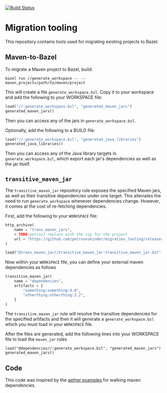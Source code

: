 [![Build Status](http://ci.bazel.io/buildStatus/icon?job=migration-tooling)](http://ci.bazel.io/job/migration-tooling)

# Migration tooling

This repository contains tools used for migrating existing projects to Bazel.

## Maven-to-Bazel

To migrate a Maven project to Bazel, build:

```
bazel run //generate_workspace -- --maven_project=/path/to/maven/project
```

This will create a file `generate_workspace.bzl`. Copy it to your workspace
and add the following to your WORKSPACE file:

``` python
load("//:generate_workspace.bzl", "generated_maven_jars")
generated_maven_jars()
```

Then you can access any of the jars in `generate_workspace.bzl`.

Optionally, add the following to a BUILD file:

``` python
load("//:generate_workspace.bzl", "generated_java_libraries")
generated_java_libraries()
```

Then you can access any of the Java library targets in `generate_workspace.bzl`,
which export each jar's dependencies as well as the jar itself.

## `transitive_maven_jar` 

The `transitive_maven_jar` repository rule exposes the specified Maven jars, as well
as their transitive dependencies under one target. This alleviates the need to run
`generate_workspace` whenever dependencies change. However, it comes at the cost of
re-fetching dependencies.

First, add the following to your `WORKSPACE` file: 

```python
http_archive(
	name = "trans_maven_jars",
	# TODO(petros) replace with the zip for the project
	url = "https://github.com/petroseskinder/migration_tooling/releases/download/test/generate_workspace_deploy.jar",
)

load("@trans_maven_jar//transitive_maven_jar:transitive_maven_jar.bzl", "transitive_maven_jar")

```

Now within your `WORKSPACE` file, you can define your external maven dependencies as follows

```python
transitive_maven_jar(
	name = "dependencies",
	artifacts = [
		"something:something:4.0",
		"otherthing:otherthing:3.2",
	]
)
```
The `transitive_maven_jar` rule will resolve the transitive dependencies for the
specified artifacts and then it will generate a `generate_workspace.bzl` which
you must load in your `WORKSPACE` file.

After the files are generated, add the following lines into your WORKSPACE file to load the `maven_jar` rules

```
load("@dependencies//:generate_workspace.bzl", "generated_maven_jars")
generated_maven_jars()
```

## Code
This code was inspired by the [aether examples](https://github.com/eclipse/aether-demo/blob/322fa556494335faaf3ad3b7dbe8f89aaaf6222d/aether-demo-snippets/src/main/java/org/eclipse/aether/examples/GetDependencyTree.java) for walking maven dependencies.
